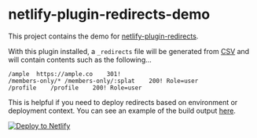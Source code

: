 # netlify-plugin-redirects-demo

This project contains the demo for [netlify-plugin-redirects](https://www.npmjs.com/package/@helloample/netlify-plugin-redirects). 

With this plugin installed, a `_redirects` file will be generated from [CSV](https://github.com/ample/netlify-plugin-redirects-demo/blob/master/redirects.csv) and will contain contents such as the following... 

```
/ample	https://ample.co	301!
/members-only/*	/members-only/:splat	200! Role=user
/profile	/profile	200! Role=user
```

This is helpful if you need to deploy redirects based on environment or deployment context. You can see an example of the build output [here](https://app.netlify.com/sites/netlify-plugin-redirects-demo/deploys/5f1f58e41af5800008634e2a). 

[![Deploy to Netlify](https://www.netlify.com/img/deploy/button.svg)](https://app.netlify.com/start/deploy?repository=https://github.com/ample/netlify-plugin-redirects-demo)
